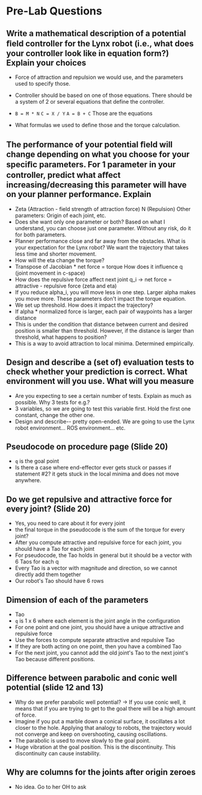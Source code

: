 # Pre-Lab Questions

## Write a mathematical description of a potential ﬁeld controller for the Lynx robot (i.e., what does your controller look like in equation form?) Explain your choices

- Force of attraction and repulsion we would use, and the parameters used to specify those.

- Controller should be based on one of those equations.
    There should be a system of 2 or several equations that define the controller.
- `B = M * N`
    `C = X / Y`
    `A = B + C`
    Those are the equations
- What formulas we used to define those and the torque calculation.

## The performance of your potential ﬁeld will change depending on what you choose for your speciﬁc parameters. For 1 parameter in your controller, predict what aﬀect increasing/decreasing this parameter will have on your planner performance. Explain

- Zeta (Attraction - field strength of attraction force)
    N (Repulsion)
    Other parameters: Origin of each joint, etc.
- Does she want only one parameter or both?
    Based on what I understand, you can choose just one parameter.
    Without any risk, do it for both parameters.
- Planner performance close and far away from the obstacles. What is your expectation for the Lynx robot?
    We want the trajectory that takes less time and shorter movement.
- How will the eta change the torque?
- Transpose of Jacobian * net force = torque
    How does it influence q (joint movement in c-space)
- How does the repulsive force affect next joint q_i
    -> net force = attractive - repulsive force (zeta and eta)
- If you reduce alpha_i, you will move less in one step. Larger alpha makes you move more. These parameters don't impact the torque equation.
- We set up threshold. How does it impact the trajectory?
- If alpha * normalized force is larger, each pair of waypoints has a larger distance
- This is under the condition that distance between current and desired position is smaller than threshold. However, if the distance is larger than threshold, what happens to position?
- This is a way to avoid attraction to local minima. Determined empirically.

## Design and describe a (set of) evaluation tests to check whether your prediction is correct. What environment will you use. What will you measure

- Are you expecting to see a certain number of tests.
Explain as much as possible. Why 3 tests for e.g.?
- 3 variables, so we are going to test this variable first. Hold the first one constant, change the other one.
- Design and describe-- pretty open-ended.
    We are going to use the Lynx robot environment...
    ROS environment...
    etc.

## Pseudocode on procedure page (Slide 20)

- `q` is the goal point
- Is there a case where end-effector ever gets stuck or passes if statement #2?
    it gets stuck in the local minima and does not move anywhere.

## Do we get repulsive and attractive force for every joint? (Slide 20)

- Yes, you need to care about it for every joint
- the final torque in the pseudocode is the sum of the torque for every joint?
- After you compute attractive and repulsive force for each joint, you should have a Tao for each joint
- For pseudocode, the Tao holds in general but it should be a vector with 6 Taos for each q
- Every Tao is a vector with magnitude and direction, so we cannot directly add them together
- Our robot's Tao should have 6 rows

## Dimension of each of the parameters

- Tao
- `q` is 1 x 6 where each element is the joint angle in the configuration
- For one point and one joint, you should have a unique attractive and repulsive force
- Use the forces to compute separate attractive and repulsive Tao
- If they are both acting on one point, then you have a combined Tao
- For the next joint, you cannot add the old joint's Tao to the next joint's Tao because different positions.

## Difference between parabolic and conic well potential (slide 12 and 13)

- Why do we prefer parabolic well potential?
    -> If you use conic well, it means that if you are trying to get to the goal there will be a high amount of force.
- Imagine if you put a marble down a conical surface, it oscillates a lot closer to the hole. Applying that analogy to robots, the trajectory would not converge and keep on overshooting, causing oscillations.
- The parabolic is used to move slowly to the goal point.
- Huge vibration at the goal position. This is the discontinuity. This discontinuity can cause instability.

## Why are columns for the joints after origin zeroes

- No idea. Go to her OH to ask
